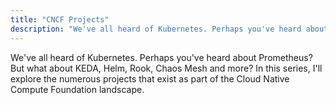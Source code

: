 ```yaml
---
title: "CNCF Projects"
description: "We've all heard of Kubernetes. Perhaps you've heard about Prometheus? But what about KEDA, Helm, Rook, Chaos Mesh and more? In this series, I'll explore the numerous projects that exist as part of the Cloud Native Compute Foundation landscape."
---
```

We've all heard of Kubernetes. Perhaps you've heard about Prometheus? But what about KEDA, Helm, Rook, Chaos Mesh and more? In this series, I'll explore the numerous projects that exist as part of the Cloud Native Compute Foundation landscape.
